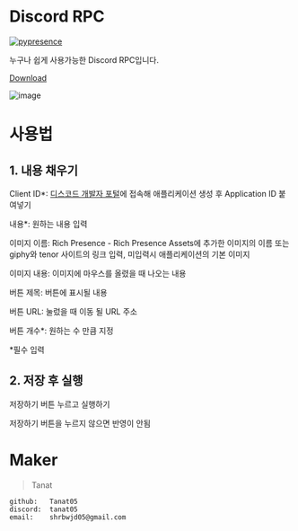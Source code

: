 # Discord RPC

[![pypresence](https://img.shields.io/badge/using-pypresence-00bb88.svg?style=for-the-badge&logo=discord&logoWidth=20)](https://github.com/qwertyquerty/pypresence)


누구나 쉽게 사용가능한 Discord RPC입니다.

[Download]([https://drive.google.com/file/d/14oS7MIGk5-VK6rcziUyhM5qCIwiqZt3i/view?usp=sharing](https://drive.google.com/file/d/14BVZ5R6Hg1RQsbLT63yu_hcrdxO9Ju_L/view?usp=sharing))

![image](https://github.com/user-attachments/assets/2c0b1b51-e2d6-4382-8fb1-83d976b50c0a)


# 사용법
## 1. 내용 채우기
Client ID*: [디스코드 개발자 포털](https://discord.com/developers/applications)에 접속해 애플리케이션 생성 후 Application ID 붙여넣기

내용*: 원하는 내용 입력

이미지 이름: Rich Presence - Rich Presence Assets에 추가한 이미지의 이름 또는 giphy와 tenor 사이트의 링크 입력, 미입력시 애플리케이션의 기본 이미지

이미지 내용: 이미지에 마우스를 올렸을 때 나오는 내용

버튼 제목: 버튼에 표시될 내용

버튼 URL: 눌렀을 때 이동 될 URL 주소

버튼 개수*: 원하는 수 만큼 지정

*필수 입력

## 2. 저장 후 실행

저장하기 버튼 누르고 실행하기

저장하기 버튼을 누르지 않으면 반영이 안됨
  

# Maker


>Tanat
```
github:   Tanat05
discord:  tanat05
email:    shrbwjd05@gmail.com
```
